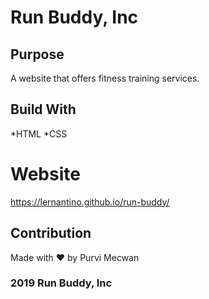 # Run Buddy, Inc

## Purpose
A website that offers fitness training services.

## Build With
*HTML
*CSS


# Website
https://lernantino.github.io/run-buddy/

## Contribution
Made with ❤️ by Purvi Mecwan

### 2019 Run Buddy, Inc

